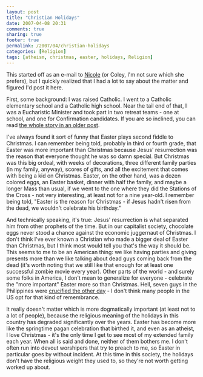 ```yaml
---
layout: post
title: "Christian Holidays"
date: 2007-04-08 20:31
comments: true
sharing: true
footer: true
permalink: /2007/04/christian-holidays
categories: [Religion]
tags: [atheism, christmas, easter, holidays, Religion]
---
```

This started off as an e-mail to <a href="http://www.onthetower.com/">Nicole</a> (or Coley, I'm not sure which she prefers), but I quickly realized that I had a lot to say about the matter and figured I'd post it here.

First, some background: I was raised Catholic.  I went to a Catholic elementary school and a Catholic high school.  Near the tail end of that, I was a Eucharistic Minister and took part in two retreat teams - one at school, and one for Confirmation candidates.  If you are so inclined, you can read <a href="http://www.brockli.com/archives/2006/07/religion_or_lack_thereof.php">the whole story in an older post</a>.

I've always found it sort of funny that Easter plays second fiddle to Christmas.  I can remember being told, probably in third or fourth grade, that Easter was more important than Christmas because Jesus' resurrection was the reason that everyone thought he was so damn special.  But Christmas was this big ordeal, with weeks of decorations, three different family parties (in my family, anyway), scores of gifts, and all the excitement that comes with being a kid on Christmas.  Easter, on the other hand, was a dozen colored eggs, an Easter basket, dinner with half the family, and maybe a longer Mass than usual, if we went to the one where they did the Stations of the Cross - not very interesting, at least not for a nine year-old.  I remember being told, "Easter is the reason for Christmas - if Jesus hadn't risen from the dead, we wouldn't celebrate his birthday."

And technically speaking, it's true: Jesus' resurrection is what separated him from other prophets of the time.  But in our capitalist society, chocolate eggs never stood a chance against the economic juggernaut of Christmas.  I don't think I've ever known a Christian who made a bigger deal of Easter than Christmas, but I think most would tell you that's the way it should be.  This seems to me to be an American thing: we like having parties and giving presents more than we like talking about dead guys coming back from the dead (it's worth noting that we still like that enough for at least one successful zombie movie every year).  Other parts of the world - and surely some folks in America, I don't mean to generalize for everyone - celebrate the "more important" Easter more so than Christmas.  Hell, seven guys in the Philippines were <a href="http://www.buzzfeed.com/buzz/Modern_Crucifixion">crucified the other day</a> - I don't think many people in the US opt for that kind of remembrance.

It really doesn't matter which is more dogmatically important (at least not to a lot of people), because the religious meaning of the holidays in this country has degraded significantly over the years.  Easter has become more like the springtime pagan celebration that birthed it, and even as an atheist, I love Christmas - it's the only time I get to see most of my extended family each year.  When all is said and done, neither of them bothers me.  I don't often run into devout worshipers that try to preach to me, so Easter in particular goes by without incident.  At this time in this society, the holidays don't have the religious weight they used to, so they're not worth getting worked up about.
